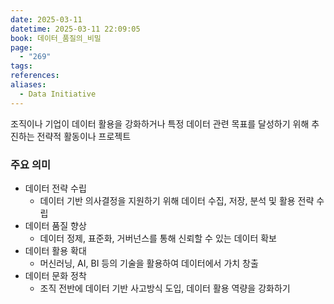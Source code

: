 ```yaml
---
date: 2025-03-11
datetime: 2025-03-11 22:09:05
book: 데이터_품질의_비밀
page:
  - "269"
tags: 
references: 
aliases:
  - Data Initiative
---
```

조직이나 기업이 데이터 활용을 강화하거나
특정 데이터 관련 목표를 달성하기 위해 추진하는 전략적 활동이나 프로젝트

### 주요 의미
- 데이터 전략 수립
	- 데이터 기반 의사결정을 지원하기 위해 데이터 수집, 저장, 분석 및 활용 전략 수립
- 데이터 품질 향상
	- 데이터 정제, 표준화, 거버넌스를 통해 신뢰할 수 있는 데이터 확보
- 데이터 활용 확대
	- 머신러닝, AI, BI 등의 기술을 활용하여 데이터에서 가치 창출
- 데이터 문화 정착
	- 조직 전반에 데이터 기반 사고방식 도입, 데이터 활용 역량을 강화하기